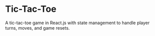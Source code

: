 # Tic-Tac-Toe
A tic-tac-toe game in React.js with state management to handle player turns, moves, and game resets.
